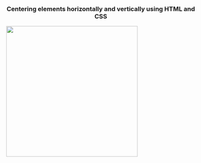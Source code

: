 <h3 align="center">Centering elements horizontally and vertically using HTML and CSS</h3>
<img align="center" width="350" src="https://github.com/JamilaHajAhmad/centering-elements/assets/124258273/16879930-64eb-4e65-a992-3fdc87a41c3d">

